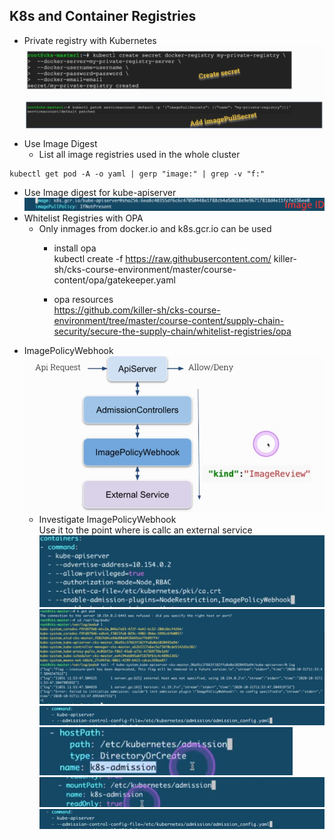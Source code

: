 ## K8s and Container Registries
- Private registry with Kubernetes
![](./images/24/private%20registry%20with%20kubernetes.PNG)
- Use Image Digest
   - List all image registries used in the whole cluster 
```concole
kubectl get pod -A -o yaml | gerp "image:" | grep -v "f:"
```
   - Use Image digest for kube-apiserver
![](./images/24/use%20image%20digest%20for%20kube-apiserver.PNG)
   - Whitelist Registries with OPA
     - Only inmages from docker.io and k8s.gcr.io can be used
       - install opa  
         kubectl create -f https://raw.githubusercontent.com/ killer-sh/cks-course-environment/master/course-content/opa/gatekeeper.yaml

       - opa resources  
         https://github.com/killer-sh/cks-course-environment/tree/master/course-content/supply-chain-security/secure-the-supply-chain/whitelist-registries/opa
   - ImagePolicyWebhook
![](./images/24/image%20policy%20webhook%2001.PNG)
     - Investigate ImagePolicyWebhook  
       Use it to the point where is callc an external service 
![](./images/24/image%20policy%20webhook%2002.PNG)
![](./images/24/image%20policy%20webhook%2003.PNG)
![](./images/24/image%20policy%20webhook%2004.PNG)
![](./images/24/image%20policy%20webhook%2005.PNG)
![](./images/24/image%20policy%20webhook%2006.PNG)
![](./images/24/image%20policy%20webhook%2004.PNG)

